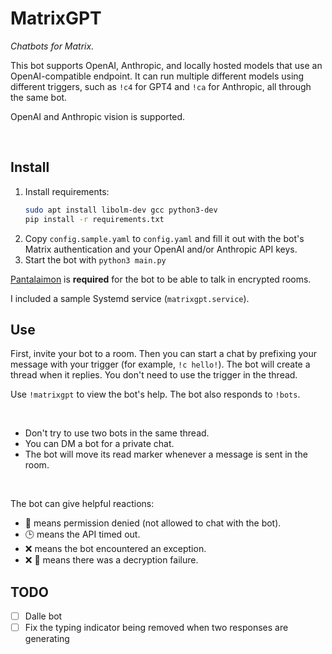 # MatrixGPT

_Chatbots for Matrix._

This bot supports OpenAI, Anthropic, and locally hosted models that use an OpenAI-compatible endpoint. It can run multiple different models using
different triggers, such as `!c4` for GPT4 and `!ca` for Anthropic, all through the same bot.

OpenAI and Anthropic vision is supported.

<br>

## Install

1. Install requirements:
    ```bash
    sudo apt install libolm-dev gcc python3-dev
    pip install -r requirements.txt
    ```
2. Copy `config.sample.yaml` to `config.yaml` and fill it out with the bot's Matrix authentication and your OpenAI and/or Anthropic API keys.
3. Start the bot with `python3 main.py`

[Pantalaimon](https://github.com/matrix-org/pantalaimon) is **required** for the bot to be able to talk in encrypted rooms.

I included a sample Systemd service (`matrixgpt.service`).



## Use

First, invite your bot to a room. Then you can start a chat by prefixing your message with your trigger (for example, `!c hello!`). The bot will create a thread when it replies. You don't need to use the trigger in the thread.

Use `!matrixgpt` to view the bot's help. The bot also responds to `!bots`.

<br>

- Don't try to use two bots in the same thread.
- You can DM a bot for a private chat.
- The bot will move its read marker whenever a message is sent in the room.

<br>

The bot can give helpful reactions:

- 🚫 means permission denied (not allowed to chat with the bot).
- 🕒 means the API timed out.
- ❌ means the bot encountered an exception.
- ❌ 🔐 means there was a decryption failure.

## TODO

- [ ] Dalle bot
- [ ] Fix the typing indicator being removed when two responses are generating